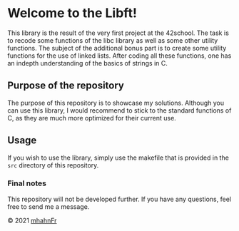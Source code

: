 # Welcome to the Libft!
This library is the result of the very first project at the 42school. The task
is to recode some functions of the libc library as well as some other utility
functions. The subject of the additional bonus part is to create some utility
functions for the use of linked lists. After coding all these functions, one
has an indepth understanding of the basics of strings in C.

## Purpose of the repository
The purpose of this repository is to showcase my solutions. Although you can use
this library, I would recommend to stick to the standard functions of C, as they
are much more optimized for their current use.

## Usage
If you wish to use the library, simply use the makefile that is provided in the
``src`` directory of this repository.

### Final notes
This repository will not be developed further. If you have any questions, feel
free to send me a message.

© 2021 [mhahnFr](https://www.github.com/mhahnFr)
